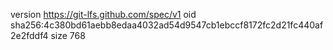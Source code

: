 version https://git-lfs.github.com/spec/v1
oid sha256:4c380bd61aebb8edaa4032ad54d9547cb1ebccf8172fc2d21fc440af2e2fddf4
size 768
